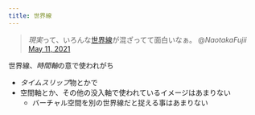 ```yaml
---
title: 世界線
---
```



 > 
 > *現実*って、いろんな[世界線](%E4%B8%96%E7%95%8C%E7%B7%9A.md)が混ざってて面白いなぁ。
 > @*NaotakaFujii* [May 11, 2021](https://twitter.com/NaotakaFujii/status/1392021274277208071?ref_src=twsrc%5Etfw)

世界線、*時間軸*の意で使われがち

* *タイムスリップ*物とかで
* 空間軸とか、その他の没入軸で使われているイメージはあまりない
  * バーチャル空間を別の世界線だと捉える事はあまりない

